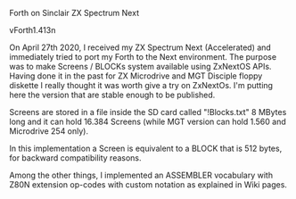 Forth on Sinclair ZX Spectrum Next

vForth1.413n

On April 27th 2020, I received my  ZX Spectrum Next  (Accelerated)  and immediately tried to port my Forth to the Next environment. 
The purpose was to make Screens / BLOCKs system available using ZxNextOS APIs. 
Having done it in the past for ZX Microdrive and MGT Disciple floppy diskette  I really thought it was worth give a try on ZxNextOs.
I'm putting here the version that are stable enough to be published.

Screens are stored in a file inside the SD card called "!Blocks.txt" 8 MBytes long and it can hold 16.384 Screens (while MGT version can hold 1.560 and Microdrive 254 only). 

In this implementation a Screen is equivalent to a BLOCK that is 512 bytes, for backward compatibility reasons.

Among the other things, I implemented an ASSEMBLER vocabulary with Z80N extension op-codes with custom notation as explained in Wiki pages.  
